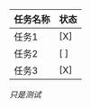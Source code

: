 | 任务名称    | 状态    |
|-------------|---------|
| 任务1       | [X]     |
| 任务2       | [ ]     |
| 任务3       | [X]     |

_只是测试_

